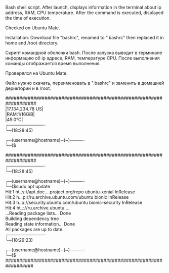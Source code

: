 Bash shell script. After launch, displays information in the terminal
about ip address, RAM, CPU temperature. After the command is executed, 
displayed the time of execution.

Checked on Ubuntu Mate.

Installation:
Download file "bashrc", renamed to ".bashrc" then replaced it in home and /root directory.

Cкрипт командной оболочки bash. После запуска выводит в терминале информацию 
об ip адресе, RAM, температуре CPU. После выполнения команды отображается время выполнения.

Проверялся на Ubuntu Mate.

Файл нужно скачать, переименовать в ".bashrc" и заменить в домашней дериктории и в /root.



###################################################################                                                         
|17.134.234.78 US|                                                                                                          
|RAM:1/16GiB|                                                                                                                 
|49.0°C|                                                                                                                     
┌───────────┈                                                                                                                   
└─(18:28:45)                                                                                                                    
                                                                                                                            
┌─(username@hostname)─(~)────┈                                                                                                
└─($                                                                                                                          
                                                                                                                         
                                                                                                                            
                                                                                                                              
                                                                                                                            
###################################################################                                                          
┌───────────┈                                                                                                                
└─(18:28:45)                                                                                                                  
                                                                                                                            
┌─(username@hostname)─(~)────┈                                                                                                 
└─($sudo apt update                                                                                                           
Hit:1 ht..s://apt.doc....project.org/repo ubuntu-xenial InRelease                                                            
Hit:2 h...p://ru.archive.ubuntu.com/ubuntu bionic InRelease                                                                      
Hit:3 h..p://security.ubuntu.com/ubuntu bionic-security InRelease                                                                   
Hit:4 ht..://ru.archive.ubuntu....                                                                                                     
...Reading package lists... Done                                                                                                      
Building dependency tree                                                                                                                  
Reading state information... Done                                                                                                         
All packages are up to date.                                                                                                        
┌───────────┈                                                                                                                       
└─(18:29:23)                                                                                                                          
                                                                                                                                
┌─(username@hostname)─(~)────┈                                                                                                    
└─($                                                                                                                          
##################################################################                                                              
